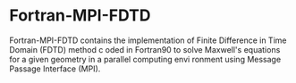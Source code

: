 # Fortran-MPI-FDTD
Fortran-MPI-FDTD contains the implementation of Finite Difference in Time Domain (FDTD) method c oded in Fortran90 to solve Maxwell's equations for a given geometry in a parallel computing envi ronment using Message Passage Interface (MPI).
